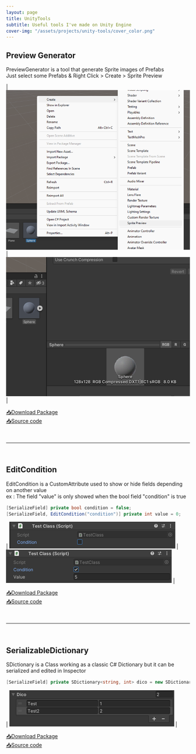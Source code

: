 ```yaml
---
layout: page
title: UnityTools
subtitle: Useful tools I've made on Unity Engine
cover-img: "/assets/projects/unity-tools/cover_color.png"
---
```


## Preview Generator
PreviewGenerator is a tool that generate Sprite images of Prefabs  
Just select some Prefabs & Right Click > Create > Sprite Preview  

| [![screenshot preview](https://github.com/Tequiloutre/UnityTools/blob/main/Screenshots/Screen_Preview.png?raw=true)](https://github.com/Tequiloutre/UnityTools/blob/main/Screenshots/Screen_Preview.png?raw=true) | [![screenshot sprite](https://github.com/Tequiloutre/UnityTools/blob/main/Screenshots/Screen_Preview_Sprite.png?raw=true)](https://github.com/Tequiloutre/UnityTools/blob/main/Screenshots/Screen_Preview_Sprite.png?raw=true) |

[📥Download Package](https://github.com/Tequiloutre/UnityTools/releases/download/preview-generator_v2/PreviewGenerator_v2.unitypackage)  
[📥Source code](https://github.com/Tequiloutre/UnityTools/tree/main/UnityTools/Assets/Scripts/PreviewGenerator)

<br>
<hr>
<br>

## EditCondition
EditCondition is a CustomAttribute used to show or hide fields depending on another value  
ex : The field "value" is only showed when the bool field "condition" is true

```cs
[SerializeField] private bool condition = false;
[SerializeField, EditCondition("condition")] private int value = 0;
```

| [![screenshot condition false](https://github.com/Tequiloutre/UnityTools/blob/main/Screenshots/Screen_EditCondition_False.png?raw=true)](https://github.com/Tequiloutre/UnityTools/blob/main/Screenshots/Screen_EditCondition_False.png?raw=true) | [![screenshot condition true](https://github.com/Tequiloutre/UnityTools/blob/main/Screenshots/Screen_EditCondition_True.png?raw=true)](https://github.com/Tequiloutre/UnityTools/blob/main/Screenshots/Screen_EditCondition_True.png?raw=true) |

[📥Download Package](https://github.com/Tequiloutre/UnityTools/releases/download/v1/Unity_EditCondition.unitypackage)  
[📥Source code](https://github.com/Tequiloutre/UnityTools/tree/main/UnityTools/Assets/Scripts/EditCondition)

<br>
<hr>
<br>

## SerializableDictionary
SDictionary is a Class working as a classic C# Dictionary but it can be serialized and edited in Inspector

```cs
[SerializeField] private SDictionary<string, int> dico = new SDictionary<string, int>();
```

| [![screenshot dictionary](https://github.com/Tequiloutre/UnityTools/blob/main/Screenshots/Screen_Dico.png?raw=true)](https://github.com/Tequiloutre/UnityTools/blob/main/Screenshots/Screen_Dico.png?raw=true) |

[📥Download Package](https://github.com/Tequiloutre/UnityTools/releases/download/v2/SerializableDictionary_v2.unitypackage)  
[📥Source code](https://github.com/Tequiloutre/UnityTools/tree/main/UnityTools/Assets/Scripts/SerializableDictionary)
